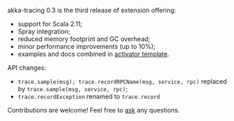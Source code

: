 akka-tracing 0.3 is the third release of extension offering:

* support for Scala 2.11;
* Spray integration;
* reduced memory footprint and GC overhead;
* minor performance improvements (up to 10%);
* examples and docs combined in [activator template](https://github.com/levkhomich/activator-akka-tracing).

API changes:

* `trace.sample(msg); trace.recordRPCName(msg, service, rpc)` replaced by `trace.sample(msg, service, rpc)`;
* `trace.recordException` renamed to `trace.record`

Contributions are welcome! Feel free to [ask](https://twitter.com/levkhomich) any questions.
